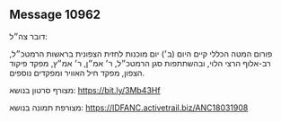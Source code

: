 ## Message 10962

דובר צה״ל: 

פורום המטה הכללי קיים היום (ב׳) יום מוכנות לחזית הצפונית בראשות הרמטכ״ל, רב-אלוף הרצי הלוי, ובהשתתפות סגן הרמטכ״ל, ר׳ אמ״ן, ר׳ אמ״ץ, מפקד פיקוד הצפון, מפקד חיל האוויר ומפקדים נוספים.

מצורף סרטון בנושא: https://bit.ly/3Mb43Hf

מצורפת תמונה בנושא: https://IDFANC.activetrail.biz/ANC18031908

